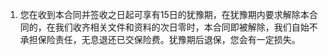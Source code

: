 1. 您在收到本合同并签收之日起可享有15日的犹豫期，在犹豫期内要求解除本合同的，在我们收齐相关文件和资料的次日零时，本合同即被解除，我们自始不承担保险责任，无息退还已交保险费。犹豫期后退保，您会有一定损失。